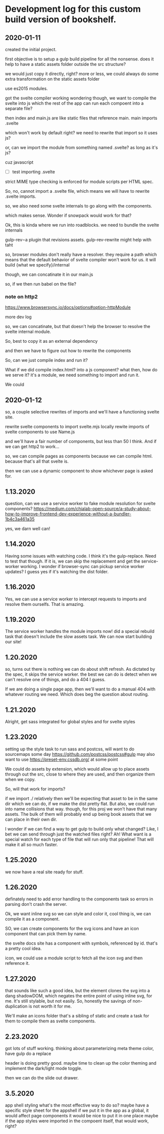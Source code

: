# Development log for this custom build version of bookshelf. 

## 2020-01-11

created the initial project. 

first objective is to setup a gulp build pipeline for all the nonsense. 
does it help to have a static assets folder outside the src structure? 

we would just copy it directly, right?
more or less, we could always do some extra transformation on the static assets folder

use es2015 modules. 

got the svelte compiler working
wondering though, we want to compile the svelte into js which the rest of the app can run
each compoent into a separate file? 

then index and main.js are like static files that reference main. main imports .svelte

which won't work by default right? we need to rewrite that import so it uses js? 

or, can we import the module from something named .svelte? as long as it's js?

cuz javascript

- [ ] test importing .svelte


strict MIME type checking is enforced for module scripts per HTML spec. 

So, no, cannot import a .svelte file, which means we will have to rewrite .svelte imports. 

so, we also need some svelte internals to go along with the components. 

which makes sense. Wonder if snowpack would work for that? 


Ok, this is kinda where we run into roadblocks. 
we need to bundle the svelte internals


gulp-rev – a plugin that revisions assets.
gulp-rev-rewrite might help with taht

so, browser modules don't really have a resolver. they require a path 
which means that the default behavior of svelte compiler won't work for us.
it will build {what we specify}/internal 

though, we can concatinate it in our main.js



so, if we then run babel on the file?

### note on http2

https://www.browsersync.io/docs/options#option-httpModule


more dev log

so, we can concatinate, but that doesn't help the browser to resolve the svelte internal module. 

So, best to copy it as an external dependency

and then we have to figure out how to rewrite the components


So, can we just compile index and run it? 

What if we did compile index.html? into a js component? 
what then, how do we serve it? 
it's a module, we need something to import and run it. 

We could 

## 2020-01-12

so, a couple selective rewrites of imports and we'll have a functioning svelte site. 

rewrite svelte components to import svelte.mjs locally
rewite imports of svelte components to use Name.js

and we'll have a fair number of components, but less than 50 I think. And if we can get http2 to work...

so, we can compile pages as components because we can compile html. because that's all that svelte is. 

then we can use a dynamic component to show whichever page is asked for. 

## 1.13.2020

question, can we use a service worker to fake module resolution for svelte components?
https://medium.com/chialab-open-source/a-study-about-how-to-improve-frontend-dev-experience-without-a-bundler-1b4c3a461a35

yes, we darn well can!


## 1.14.2020

Having some issues with watching code. I think it's the gulp-replace. Need to test that though. 
If it is, we can skip the replacement and get the service-worker working. 
I wonder if browser-sync can pickup service worker updates? I guess yes if it's watching the dist folder. 

## 1.16.2020

Yes, we can use a service worker to intercept requests to imports and resolve them ourselfs. 
That is amazing. 


## 1.19.2020

The service worker handles the module imports now!
did a special rebuild task that doesn't include the slow assets task. 
We can now start building our site!

## 1.20.2020

so, turns out there is nothing we can do about shift refresh. As dictated by the spec, it skips the service worker. the best we can do is detect when we can't resolve one of things, and do a 404 I guess. 


If we are doing a single page app, then we'll want to do a manual 404 with whatever routing we need. 
Which does beg the question about routing. 

## 1.21.2020

Alright, get sass integrated for global styles and for svelte styles


## 1.23.2020

setting up the style task to run sass and postcss, will want to do sourcemaps some day
https://github.com/postcss/postcss#gulp
may also want to use https://preset-env.cssdb.org/ at some point 

We could do assets by extension, which would allow up to place assets through out the src, close to where they are used, and then organize them when we copy. 

So, will that work for imports? 

if we import ./ relatively then we'll be expecting that asset to be in the same dir which we can do, if we make the dist pretty flat. But also, we could run into name collisions that way. 
though, for this proj we won't have that many assets. The bulk of them will probably end up being book assets that we can place in their own dir. 

I wonder if we can find a way to get gulp to build only what changed? 
Like, I bet we can send through just the watched files right? 
Ah! What want is a special watch for each type of file that will run only that pipeline!
That will make it all so much faster. 

## 1.25.2020

we now have a real site ready for stuff. 

## 1.26.2020

definately need to add error handling to the components task so errors in parsing don't crash the server. 

Ok, we want inline svg so we can style and color it, cool thing is, we can compile it as a component. 

SO, we can create components for the svg icons and have an icon component that can pick them by name. 

the svelte docs site has a component with symbols, referenced by id. that's a pretty cool idea. 

icon, we could use a module script to fetch all the icon svg and then reference it. 

## 1.27.2020

that sounds like such a good idea, but the <use> element clones the svg <symbol> into a dang shadowDOM, which negates the entire point of using inline svg, for me. It's still stylable, but not easily. So, honestly the savings of non-duplication is not worth it for me. 

We'll make an icons folder that's a sibling of static and create a task for them to compile them as svelte components. 

## 2.23.2020

got lots of stuff working. 
thinking about parameterizing meta theme color, have gulp do a replace

header is doing pretty good. maybe time to clean up the color theming and implement the dark/light mode toggle. 

then we can do the slide out drawer. 

## 3.5.2020

app shell styling
what's the most effective way to do so? 
maybe have a specific style sheet for the appshell
if we put it in the app as a global, it would affect page components
it would be nice to put it in one place
maybe if the app styles were imported in the compoent itself, that would work, right?

